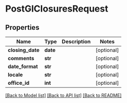 # PostGlClosuresRequest

## Properties
Name | Type | Description | Notes
------------ | ------------- | ------------- | -------------
**closing_date** | **date** |  | [optional] 
**comments** | **str** |  | [optional] 
**date_format** | **str** |  | [optional] 
**locale** | **str** |  | [optional] 
**office_id** | **int** |  | [optional] 

[[Back to Model list]](../README.md#documentation-for-models) [[Back to API list]](../README.md#documentation-for-api-endpoints) [[Back to README]](../README.md)


